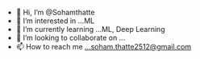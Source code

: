 - 👋 Hi, I’m @Sohamthatte
- 👀 I’m interested in ...ML
- 🌱 I’m currently learning ...ML, Deep Learning
- 💞️ I’m looking to collaborate on ...
- 📫 How to reach me ...soham.thatte2512@gmail.com 

<!---
Sohamthatte/Sohamthatte is a ✨ special ✨ repository because its `README.md` (this file) appears on your GitHub profile.
You can click the Preview link to take a look at your changes.
--->
